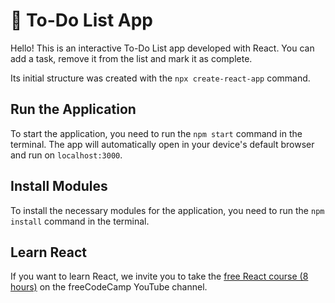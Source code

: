 # 📌 To-Do List App
Hello! This is an interactive To-Do List app developed with React. You can add a task, remove it from the list and mark it as complete.

Its initial structure was created with the `npx create-react-app` command.

## Run the Application
To start the application, you need to run the `npm start` command in the terminal. The app will automatically open in your device's default browser and run on `localhost:3000`.

## Install Modules
To install the necessary modules for the application, you need to run the `npm install` command in the terminal.

## Learn React
If you want to learn React, we invite you to take the [free React course (8 hours)](https://www.youtube.com/watch?v=6Jfk8ic3KVk) on the freeCodeCamp YouTube channel.
